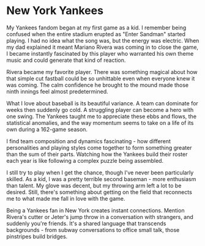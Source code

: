 # New York Yankees

My Yankees fandom began at my first game as a kid. I remember being confused when the entire stadium erupted as "Enter Sandman" started playing. I had no idea what the song was, but the energy was electric. When my dad explained it meant Mariano Rivera was coming in to close the game, I became instantly fascinated by this player who warranted his own theme music and could generate that kind of reaction.

Rivera became my favorite player. There was something magical about how that simple cut fastball could be so unhittable even when everyone knew it was coming. The calm confidence he brought to the mound made those ninth innings feel almost predetermined.

What I love about baseball is its beautiful variance. A team can dominate for weeks then suddenly go cold. A struggling player can become a hero with one swing. The Yankees taught me to appreciate these ebbs and flows, the statistical anomalies, and the way momentum seems to take on a life of its own during a 162-game season.

I find team composition and dynamics fascinating - how different personalities and playing styles come together to form something greater than the sum of their parts. Watching how the Yankees build their roster each year is like following a complex puzzle being assembled.

I still try to play when I get the chance, though I've never been particularly skilled. As a kid, I was a pretty terrible second baseman - more enthusiasm than talent. My glove was decent, but my throwing arm left a lot to be desired. Still, there's something about getting on the field that reconnects me to what made me fall in love with the game.

Being a Yankees fan in New York creates instant connections. Mention Rivera's cutter or Jeter's jump throw in a conversation with strangers, and suddenly you're friends. It's a shared language that transcends backgrounds - from subway conversations to office small talk, those pinstripes build bridges. 